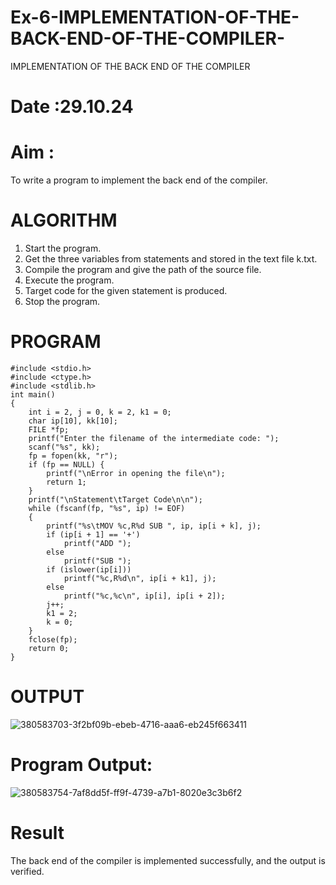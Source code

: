 # Ex-6-IMPLEMENTATION-OF-THE-BACK-END-OF-THE-COMPILER-
IMPLEMENTATION OF THE BACK END OF THE COMPILER 
# Date :29.10.24
# Aim :
To write a program to implement the back end of the compiler.
# ALGORITHM
1. Start the program.
2. Get the three variables from statements and stored in the text file k.txt.
3. Compile the program and give the path of the source file.
4. Execute the program.
5. Target code for the given statement is produced.
6. Stop the program.
# PROGRAM
```
#include <stdio.h>
#include <ctype.h>
#include <stdlib.h>
int main()
{
    int i = 2, j = 0, k = 2, k1 = 0;
    char ip[10], kk[10];
    FILE *fp;
    printf("Enter the filename of the intermediate code: ");
    scanf("%s", kk);
    fp = fopen(kk, "r");
    if (fp == NULL) {
        printf("\nError in opening the file\n");
        return 1;
    }
    printf("\nStatement\tTarget Code\n\n");
    while (fscanf(fp, "%s", ip) != EOF)
    {
        printf("%s\tMOV %c,R%d SUB ", ip, ip[i + k], j);
        if (ip[i + 1] == '+')
            printf("ADD ");
        else
            printf("SUB ");
        if (islower(ip[i]))
            printf("%c,R%d\n", ip[i + k1], j);
        else
            printf("%c,%c\n", ip[i], ip[i + 2]);
        j++;
        k1 = 2;
        k = 0;
    }
    fclose(fp);
    return 0;
}
```

# OUTPUT



![380583703-3f2bf09b-ebeb-4716-aaa6-eb245f663411](https://github.com/user-attachments/assets/42254c84-1966-42cb-9de9-650f3db429a7)

# Program Output:


![380583754-7af8dd5f-ff9f-4739-a7b1-8020e3c3b6f2](https://github.com/user-attachments/assets/ffba2d71-a375-4be8-a45c-b3d8f17bfcab)



# Result
The back end of the compiler is implemented successfully, and the output is verified.
